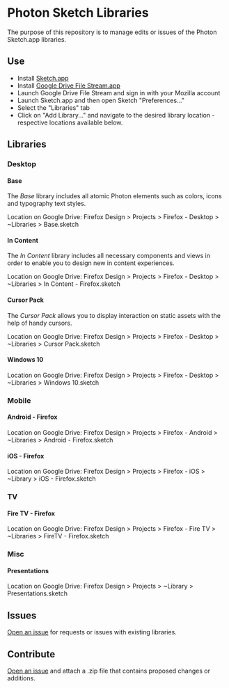 # Photon Sketch Libraries

The purpose of this repository is to manage edits or issues of the Photon Sketch.app libraries.

## Use

- Install [Sketch.app](https://www.sketchapp.com/)
- Install [Google Drive File Stream.app](https://www.google.com/drive/download/)
- Launch Google Drive File Stream and sign in with your Mozilla account
- Launch Sketch.app and then open Sketch "Preferences..."
- Select the "Libraries" tab
- Click on "Add Library..." and navigate to the desired library location - respective locations available below.

## Libraries

### Desktop

#### Base

The _Base_ library includes all atomic Photon elements such as colors, icons and typography text styles.

Location on Google Drive: Firefox Design > Projects > Firefox - Desktop > ~Libraries > Base.sketch

#### In Content

The _In Content_ library includes all necessary components and views in order to enable you to design new in content experiences.

Location on Google Drive: Firefox Design > Projects > Firefox - Desktop > ~Libraries > In Content - Firefox.sketch 

#### Cursor Pack

The _Cursor Pack_ allows you to display interaction on static assets with the help of handy cursors.

Location on Google Drive: Firefox Design > Projects > Firefox - Desktop > ~Libraries > Cursor Pack.sketch 

#### Windows 10

Location on Google Drive: Firefox Design > Projects > Firefox - Desktop > ~Libraries > Windows 10.sketch

### Mobile

#### Android - Firefox

Location on Google Drive: Firefox Design > Projects > Firefox - Android > ~Libraries > Android - Firefox.sketch

#### iOS - Firefox

Location on Google Drive: Firefox Design > Projects > Firefox - iOS > ~Library > iOS - Firefox.sketch

### TV

#### Fire TV - Firefox

Location on Google Drive: Firefox Design > Projects > Firefox - Fire TV > ~Libraries > FireTV - Firefox.sketch

### Misc

#### Presentations

Location on Google Drive: Firefox Design > Projects > ~Library > Presentations.sketch

## Issues

[Open an issue](https://github.com/firefoxux/photon-library/issues/new) for requests or issues with existing libraries.

## Contribute

[Open an issue](https://github.com/firefoxux/photon-library/issues/new) and attach a .zip file that contains proposed changes or additions.


